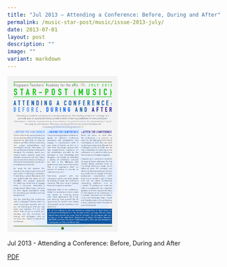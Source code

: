 ```yaml
---
title: "Jul 2013 – Attending a Conference: Before, During and After"
permalink: /music-star-post/music/issue-2013-july/
date: 2013-07-01
layout: post
description: ""
image: ""
variant: markdown
---
```

<img src="/images/kgh.png" style="width:50%">
		 
Jul 2013 - Attending a Conference: Before, During and After

[PDF](/files/011f3f804_u4999.pdf)